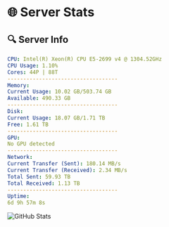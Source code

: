 # 🌐 Server Stats
## 🔍 Server Info
```yaml
CPU: Intel(R) Xeon(R) CPU E5-2699 v4 @ 1304.52GHz
CPU Usage: 1.10%
Cores: 44P | 88T
-----------------------------------
Memory:
Current Usage: 10.02 GB/503.74 GB
Available: 490.33 GB
-----------------------------------
Disk:
Current Usage: 18.07 GB/1.71 TB
Free: 1.61 TB
-----------------------------------
GPU:
No GPU detected
-----------------------------------
Network:
Current Transfer (Sent): 180.14 MB/s
Current Transfer (Received): 2.34 MB/s
Total Sent: 59.93 TB
Total Received: 1.13 TB
-----------------------------------
Uptime:
6d 9h 57m 8s
```
![GitHub Stats](https://img.shields.io/badge/Updated-2025-02-14_08:40:26-blue)